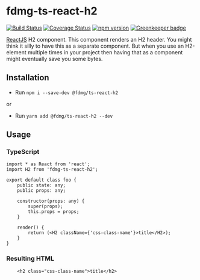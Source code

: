 # fdmg-ts-react-h2

[![Build Status](https://travis-ci.org/FDMediagroep/fdmg-ts-react-h2.svg?branch=master)](https://travis-ci.org/FDMediagroep/fdmg-ts-react-h2)
[![Coverage Status](https://coveralls.io/repos/github/FDMediagroep/fdmg-ts-react-h2/badge.svg?branch=master)](https://coveralls.io/github/FDMediagroep/fdmg-ts-react-h2?branch=master)
[![npm version](https://badge.fury.io/js/%40fdmg%2Fts-react-h2.svg)](https://badge.fury.io/js/%40fdmg%2Fts-react-h2)
[![Greenkeeper badge](https://badges.greenkeeper.io/FDMediagroep/fdmg-ts-react-h2.svg)](https://greenkeeper.io/)

[ReactJS](https://reactjs.org/) H2 component. This component renders an H2 header.
You might think it silly to have this as a separate component. But when you use an H2-element multiple times in your
project then having that as a component might eventually save you some bytes.

## Installation
- Run `npm i --save-dev @fdmg/ts-react-h2`

or

- Run `yarn add @fdmg/ts-react-h2 --dev`

## Usage
### TypeScript
```
import * as React from 'react';
import H2 from 'fdmg-ts-react-h2';

export default class foo {
    public state: any;
    public props: any;

    constructor(props: any) {
        super(props);
        this.props = props;
    }

    render() {
        return (<H2 className={'css-class-name'}>title</H2>);
    }
}
```

### Resulting HTML
```
    <h2 class="css-class-name">title</h2>
```
